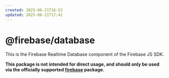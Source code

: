 ```yaml
---
created: 2025-06-21T16:53
updated: 2025-06-21T17:41
---
```

# @firebase/database

This is the Firebase Realtime Database component of the Firebase JS SDK. 

**This package is not intended for direct usage, and should only be used via the officially supported [firebase](https://www.npmjs.com/package/firebase) package.**
